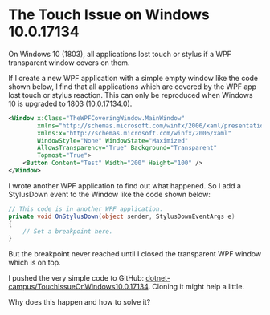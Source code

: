 # The Touch Issue on Windows 10.0.17134

On Windows 10 (1803), all applications lost touch or stylus if a WPF transparent window covers on them.

If I create a new WPF application with a simple empty window like the code shown below, I find that all applications which are covered by the WPF app lost touch or stylus reaction. This can only be reproduced when Windows 10 is upgraded to 1803 (10.0.17134.0).

```xml
<Window x:Class="TheWPFCoveringWindow.MainWindow"
        xmlns="http://schemas.microsoft.com/winfx/2006/xaml/presentation"
        xmlns:x="http://schemas.microsoft.com/winfx/2006/xaml"
        WindowStyle="None" WindowState="Maximized"
        AllowsTransparency="True" Background="Transparent"
        Topmost="True">
    <Button Content="Test" Width="200" Height="100" />
</Window>
```

I wrote another WPF application to find out what happened. So I add a StylusDown event to the Window like the code shown below:

```csharp
// This code is in another WPF application.
private void OnStylusDown(object sender, StylusDownEventArgs e)
{
    // Set a breakpoint here.
}
```

But the breakpoint never reached until I closed the transparent WPF window which is on top.

I pushed the very simple code to GitHub: [dotnet-campus/TouchIssueOnWindows10.0.17134](https://github.com/dotnet-campus/TouchIssueOnWindows10.0.17134). Cloning it might help a little.

Why does this happen and how to solve it?
